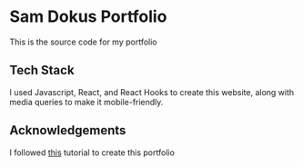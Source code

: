 # Sam Dokus Portfolio

This is the source code for my portfolio

## Tech Stack

I used Javascript, React, and React Hooks to create this website, along with media queries to make it mobile-friendly.

## Acknowledgements

I followed [this](https://www.youtube.com/watch?v=hQjlM-8C4Ps) tutorial to create this portfolio
